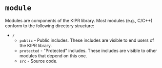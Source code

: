 # `module`

Modules are components of the KIPR library. Most modules (e.g., C/C++) conform to the following directory structure:

  - `/`
    - `public` - Public includes. These includes are visible to end users of the KIPR library.
    - `protected` - "Protected" includes. These includes are visible to other modules that depend on this one.
    - `src` - Source code.



